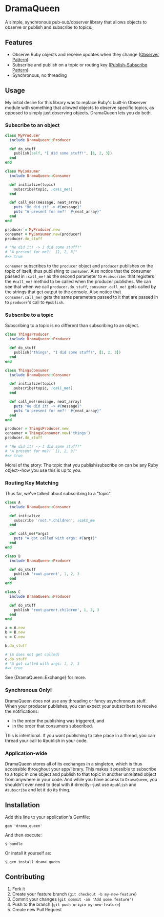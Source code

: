 # DramaQueen

A simple, synchronous pub-sub/observer library that allows objects to observe or
publish and subscribe to topics.

## Features

* Observe Ruby objects and receive updates when they change
  ([Observer Pattern](http://en.wikipedia.org/wiki/Observer_pattern))
* Subscribe and publish on a topic or routing key
  ([Publish-Subscribe Pattern](http://en.wikipedia.org/wiki/Publish–subscribe_pattern))
* Synchronous, no threading


## Usage

My initial desire for this library was to replace Ruby's built-in Observer
module with something that allowed objects to observe specific topics, as
opposed to simply just observing objects.  DramaQueen lets you do both.

### Subscribe to an object

```ruby
class MyProducer
  include DramaQueen::Producer

  def do_stuff
    publish(self, "I did some stuff!", [1, 2, 3])
  end
end

class MyConsumer
  include DramaQueen::Consumer

  def initialize(topic)
    subscribe(topic, :call_me!)
  end

  def call_me!(message, neat_array)
    puts "He did it! -> #{message}"
    puts "A present for me?!  #{neat_array}"
  end
end

producer = MyProducer.new
consumer = MyConsumer.new(producer)
producer.do_stuff

# "He did it! -> I did some stuff!"
# "A present for me?!  [1, 2, 3]"
#=> true
```

`consumer` subscribes to the `producer` object and `producer` publishes on the
topic of itself, thus publishing to `consumer`.  Also notice that the consumer
passed in `:call_me!` as the second parameter to `#subscribe`: that registers
the `#call_me!` method to be called when the producer publishes.  We can see
that when we call `producer.do_stuff`, `consumer.call_me!` gets called by
the strings that get output to the console.  Also notice that `consumer.call_me!`
gets the same parameters passed to it that are passed in to `producer`'s call
to `#publish`.


### Subscribe to a topic

Subscribing to a topic is no different than subscribing to an object.

```ruby
class ThingsProducer
  include DramaQueen::Producer

  def do_stuff
    publish('things', "I did some stuff!", [1, 2, 3])
  end
end

class ThingsConsumer
  include DramaQueen::Consumer

  def initialize(topic)
    subscribe(topic, :call_me!)
  end

  def call_me!(message, neat_array)
    puts "He did it! -> #{message}"
    puts "A present for me?!  #{neat_array}"
  end
end

producer = ThingsProducer.new
consumer = ThingsConsumer.new('things')
producer.do_stuff

# "He did it! -> I did some stuff!"
# "A present for me?!  [1, 2, 3]"
#=> true
```

Moral of the story: The topic that you publish/subscribe on can be any Ruby
object--how you use this is up to you.

### Routing Key Matching

Thus far, we've talked about subscribing to a "topic".

```ruby
class A
  include DramaQueen::Consumer

  def initialize
    subscribe 'root.*.children', :call_me
  end

  def call_me(*args)
    puts "A got called with args: #{args}"
  end
end

class B
  include DramaQueen::Producer

  def do_stuff
    publish 'root.parent', 1, 2, 3
  end
end

class C
  include DramaQueen::Producer

  def do_stuff
    publish 'root.parent.children', 1, 2, 3
  end
end

a = A.new
b = B.new
c = C.new

b.do_stuff

# (A does not get called)
c.do_stuff
# "A got called with args: 1, 2, 3
#=> true
```

See {DramaQueen::Exchange} for more.

### Synchronous Only!

DramaQueen does not use any threading or fancy asynchronous stuff.  When your
producer publishes, you can expect your subscribers to receive the notifications:

* in the order the publishing was triggered, and
* in the order that consumers subscribed.

This is intentional.  If you want publishing to take place in a thread, you can
thread your call to #publish in your code.

### Application-wide

DramaQueen stores all of its exchanges in a singleton, which is thus accessible
throughout your app/library.  This makes it possible to subscribe to a topic in
one object and publish to that topic in another unrelated object from anywhere
in your code.  And while you have access to `DramaQueen`, you shouldn't ever
need to deal with it directly--just use `#publish` and `#subscribe` and let it
do its thing.


## Installation

Add this line to your application's Gemfile:

    gem 'drama_queen'

And then execute:

    $ bundle

Or install it yourself as:

    $ gem install drama_queen


## Contributing

1. Fork it
2. Create your feature branch (`git checkout -b my-new-feature`)
3. Commit your changes (`git commit -am 'Add some feature'`)
4. Push to the branch (`git push origin my-new-feature`)
5. Create new Pull Request
